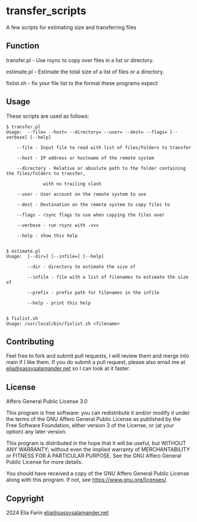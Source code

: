 # transfer_scripts
A few scripts for estimating size and transferring files

## Function

transfer.pl - Use rsync to copy over files in a list or directory.

estimate.pl - Estimate the total size of a list of files or a directory.

fixlist.sh - fix your file list to the format these programs expect

## Usage

These scripts are used as follows:


    $ transfer.pl
    Usage:  --file= --host= --directory= --user= --dest= --flags= [--verbose] [--help]

        --file - Input file to read with list of files/folders to transfer 

        --host - IP address or hostname of the remote system

        --directory - Relative or absolute path to the folder containing the files/folders to transfer, 

                  with no trailing slash

        --user - User account on the remote system to use

        --dest - Destination on the remote system to copy files to

        --flags - rsync flags to use when copying the files over

        --verbose - run rsync with -vvv

        --help - show this help


    $ estimate.pl                   
    Usage:  [--dir=] [--infile=] [--help]

            --dir - directory to estimate the size of

            --infile - file with a list of filenames to estimate the size of

            --prefix - prefix path for filenames in the infile

            --help - print this help


    $ fixlist.sh
    Usage: /usr/local/bin/fixlist.sh <filename>

## Contributing

Feel free to fork and submit pull requests, I will review them and merge into main if I like them. If you do submit a pull request,
please also email me at elia@sassysalamander.net so I can look at it faster.

## License

Affero General Public License 3.0

   This program is free software: you can redistribute it and/or modify
   it under the terms of the GNU Affero General Public License as
   published by the Free Software Foundation, either version 3 of the
   License, or (at your option) any later version.

   This program is distributed in the hope that it will be useful,
   but WITHOUT ANY WARRANTY; without even the implied warranty of
   MERCHANTABILITY or FITNESS FOR A PARTICULAR PURPOSE.  See the
   GNU Affero General Public License for more details.

   You should have received a copy of the GNU Affero General Public License
   along with this program.  If not, see <https://www.gnu.org/licenses/>.

## Copyright

2024 Elia Farin <elia@sassysalamander.net>
